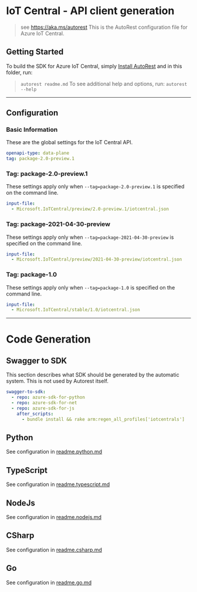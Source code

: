 # IoT Central - API client generation
> see https://aka.ms/autorest
This is the AutoRest configuration file for Azure IoT Central.

## Getting Started
To build the SDK for Azure IoT Central, simply [Install AutoRest](https://aka.ms/autorest/install) and in this folder, run:
> `autorest readme.md`
To see additional help and options, run:
> `autorest --help`
---

## Configuration

### Basic Information

These are the global settings for the IoT Central API.

``` yaml
openapi-type: data-plane
tag: package-2.0-preview.1
```

### Tag: package-2.0-preview.1
These settings apply only when `--tag=package-2.0-preview.1` is specified on the command line.

```yaml $(tag) == 'package-2.0-preview.1'
input-file:
  - Microsoft.IoTCentral/preview/2.0-preview.1/iotcentral.json
```

### Tag: package-2021-04-30-preview
These settings apply only when `--tag=package-2021-04-30-preview` is specified on the command line.

```yaml $(tag) == 'package-2021-04-30-preview'
input-file:
  - Microsoft.IoTCentral/preview/2021-04-30-preview/iotcentral.json
```

### Tag: package-1.0
These settings apply only when `--tag=package-1.0` is specified on the command line.

```yaml $(tag) == 'package-1.0'
input-file:
  - Microsoft.IoTCentral/stable/1.0/iotcentral.json
```
---

# Code Generation

## Swagger to SDK

This section describes what SDK should be generated by the automatic system.
This is not used by Autorest itself.

```yaml $(swagger-to-sdk)
swagger-to-sdk:
  - repo: azure-sdk-for-python
  - repo: azure-sdk-for-net
  - repo: azure-sdk-for-js
    after_scripts:
      - bundle install && rake arm:regen_all_profiles['iotcentrals']
```

## Python

See configuration in [readme.python.md](./readme.python.md)

## TypeScript

See configuration in [readme.typescript.md](./readme.typescript.md)

## NodeJs

See configuration in [readme.nodejs.md](./readme.nodejs.md)

## CSharp

See configuration in [readme.csharp.md](./readme.csharp.md)

## Go

See configuration in [readme.go.md](./readme.go.md)